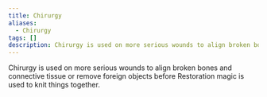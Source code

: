 ```yaml
---
title: Chirurgy
aliases:
  - Chirurgy
tags: []
description: Chirurgy is used on more serious wounds to align broken bones and connective tissue or remove foreign objects before Restoration magic is used to knit things together.
---
```

Chirurgy is used on more serious wounds to align broken bones and connective tissue or remove foreign objects before Restoration magic is used to knit things together.